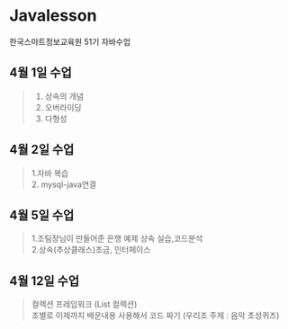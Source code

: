 # Javalesson
한국스마트정보교육원 51기 자바수업


## 4월 1일 수업

> 1. 상속의 개념<br>
> 2. 오버라이딩 <br>
> 3. 다형성

## 4월 2일 수업
> 1.자바 복습<br>
> 2. mysql-java연결

## 4월 5일 수업
> 1.조팀장님이 만들어준 은행 예제 상속 실습,코드분석<br>
> 2.상속(추상클래스)조금, 인터페이스

## 4월 12일 수업
> 컬렉션 프레임워크 (List 컬렉션) <br>
> 조별로 이제까지 배운내용 사용해서 코드 짜기 (우리조 주제 : 음악 초성퀴즈)